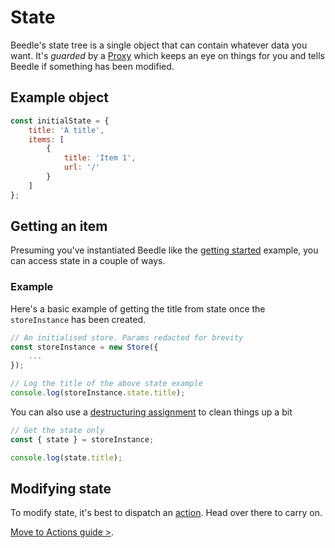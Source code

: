 # State

Beedle's state tree is a single object that can contain whatever data you want. It's _guarded_ by a [Proxy](https://developer.mozilla.org/en-US/docs/Web/JavaScript/Reference/Global_Objects/Proxy) which keeps an eye on things for you and tells Beedle if something has been modified. 

## Example object 

```javascript
const initialState = {
    title: 'A title',
    items: [
        {
            title: 'Item 1',
            url: '/'
        }
    ]
};
```



## Getting an item 

Presuming you've instantiated Beedle like the [getting started](/#getting-started) example, you can access state in a couple of ways.



### Example

Here's a basic example of getting the title from state once the `storeInstance` has been created.

```javascript
// An initialised store. Params redacted for brevity
const storeInstance = new Store({
    ...
});

// Log the title of the above state example
console.log(storeInstance.state.title);
```

You can also use a [destructuring assignment](https://developer.mozilla.org/en-US/docs/Web/JavaScript/Reference/Operators/Destructuring_assignment) to clean things up a bit

```javascript
// Get the state only
const { state } = storeInstance;

console.log(state.title);
```



## Modifying state

To modify state, it's best to dispatch an [action](/guide/actions.html). Head over there to carry on.

[Move to Actions guide >](/guide/actions.html).
